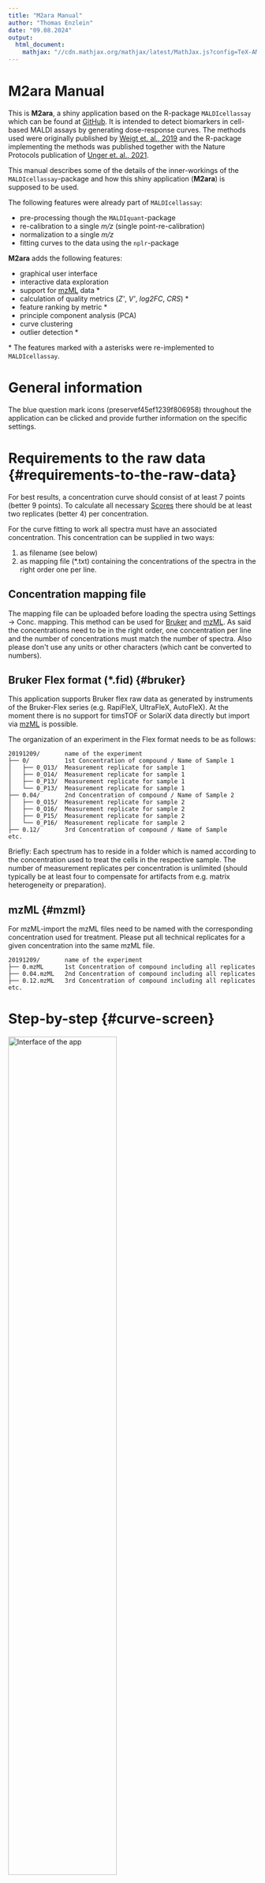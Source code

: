 ```yaml
---
title: "M2ara Manual"
author: "Thomas Enzlein"
date: "09.08.2024"
output:
  html_document:
    mathjax: "//cdn.mathjax.org/mathjax/latest/MathJax.js?config=TeX-AMS-MML_HTMLorMML"
---
```




# M2ara Manual

This is **M2ara**, a shiny application based on the R-package `MALDIcellassay` which can be found at [GitHub](https://github.com/CeMOS-Mannheim/MALDIcellassay). It is intended to detect biomarkers in cell-based MALDI assays by generating dose-response curves. The methods used were originally published by [Weigt et. al., 2019](https://www.sciencedirect.com/science/article/pii/S2451945619302053?via%3Dihub) and the R-package implementing the methods was published together with the Nature Protocols publication of [Unger et. al., 2021](https://www.nature.com/articles/s41596-021-00624-z).

This manual describes some of the details of the inner-workings of the `MALDIcellassay`-package and how this shiny application (**M2ara**) is supposed to be used.

The following features were already part of `MALDIcellassay`:

-   pre-processing though the `MALDIquant`-package
-   re-calibration to a single *m/z* (single point-re-calibration)
-   normalization to a single *m/z*
-   fitting curves to the data using the `nplr`-package

**M2ara** adds the following features:

-   graphical user interface
-   interactive data exploration
-   support for [mzML](#mzml) data \*
-   calculation of quality metrics (*Z'*, *V'*, *log2FC*, *CRS*) \*
-   feature ranking by metric \*
-   principle component analysis (PCA)
-   curve clustering
-   outlier detection \*

\* The features marked with a asterisks were re-implemented to `MALDIcellassay`.

# General information

The blue question mark icons (preservef45ef1239f806958) throughout the application can be clicked and provide further information on the specific settings.

# Requirements to the raw data {#requirements-to-the-raw-data}

For best results, a concentration curve should consist of at least 7 points (better 9 points).
To calculate all necessary [Scores](#scores) there should be at least two replicates (better 4) per concentration.

For the curve fitting to work all spectra must have an associated concentration. This concentration can be supplied in two ways: 
1. as filename (see below) 
2. as mapping file (\*.txt) containing the concentrations of the spectra in the right order one per line.

## Concentration mapping file 
The mapping file can be uploaded before loading the spectra using Settings -\> Conc. mapping. This method can be used for [Bruker](#bruker) and [mzML](#mzml). As said the concentrations need to be in the right order, one concentration per line and the number of concentrations must match the number of spectra. Also please don't use any units or other characters (which cant be converted to numbers).

## Bruker Flex format (\*.fid) {#bruker}

This application supports Bruker flex raw data as generated by instruments of the Bruker-Flex series (e.g. RapiFleX, UltraFleX, AutoFleX). At the moment there is no support for timsTOF or SolariX data directly but import via [mzML](#mzml) is possible.

The organization of an experiment in the Flex format needs to be as follows:

```         
20191209/       name of the experiment
├── 0/          1st Concentration of compound / Name of Sample 1
│   ├── 0_O13/  Measurement replicate for sample 1
│   ├── 0_O14/  Measurement replicate for sample 1
│   ├── 0_P13/  Measurement replicate for sample 1
│   └── 0_P13/  Measurement replicate for sample 1
├── 0.04/       2nd Concentration of compound / Name of Sample 2
│   ├── 0_O15/  Measurement replicate for sample 2
│   ├── 0_O16/  Measurement replicate for sample 2
│   ├── 0_P15/  Measurement replicate for sample 2
│   └── 0_P16/  Measurement replicate for sample 2
├── 0.12/       3rd Concentration of compound / Name of Sample 
etc.
```

Briefly: Each spectrum has to reside in a folder which is named according to the concentration used to treat the cells in the respective sample. The number of measurement replicates per concentration is unlimited (should typically be at least four to compensate for artifacts from e.g. matrix heterogeneity or preparation).

## mzML {#mzml}

For mzML-import the mzML files need to be named with the corresponding concentration used for treatment. Please put all technical replicates for a given concentration into the same mzML file.

```         
20191209/       name of the experiment
├── 0.mzML      1st Concentration of compound including all replicates
├── 0.04.mzML   2nd Concentration of compound including all replicates
├── 0.12.mzML   3rd Concentration of compound including all replicates
etc.
```

# Step-by-step {#curve-screen}

<div class="figure">
<img src="figures/interface.png" alt="Interface of the app" width="66%" />
<p class="caption">Interface of the app</p>
</div>

1.  Click on the **Select folder**-button (1, see figure above) and select a folder containing your experiment (see [Requirements to the raw data](#requirements-to-the-raw-data)). The following dialog is displayed:\
    <img src="figures/selectFolder.png" width="431" />

2.  Click on the **Load spectra**-button (1) to import your spectra. Depending on the size of the experiment, loading takes 30s - 3 minutes.

3.  You may now change any of the settings in the sidebar (2). Once your are satisfied click the **Process spectra**-button on the bottom of the sidebar.

4.  Analyze your data by clicking on entries in the table on bottom left (3). The plots for the curve and the peaks will change accordingly (4). You may want to display error bars or use the slider to change the displayed *m/z*-range (aka zoom) in the plot displaying the peaks. Note, you do not need to re-upload your data if you want to play with the settings. Just click the **Process spectra**-button again to re-do the calculations and after a short time your results will be updated.

5.  If you want to save the curve fit and peak profile of a given *m/z*-value you can click the download button below the peak table to save your results as \*.csv.

# Analysis pipeline

The analysis pipeline consist of the following steps (see figure below for a graphical overview):

1.  The folder of the experiment is selected (see [Requirements to the raw data](#requirements-to-the-raw-data))
2.  The data is loaded. Note, all steps after step 2 will use the data currently loaded. This means that there is no need to re-load the data if any changes are made to the settings.
3.  `Preprocessing` is applied to the raw data. This includes (in this order) `Smoothing` using "Savitzky Golay" method, `Baseline` substraction using "Top Hat" method, `Square-root transformation` of the intensity, `Detect peaks` of raw (single) spectra.
4.  The peaks are used to do the (single-point) `recalibration` on the single (continuous) spectra additionally the peaks are also recalibrated themselfs.
5.  The recalibrated single peaks are used to determine the normalization factor (does only apply for the `mz` normalization method). The `normalization` is applied to the single (continuous) spectra.
6.  The single peaks are used to do the alignment of the single (continuous) spectra.
7.  `Average spectra`: The single (continuous) spectra are used for averaging the measurement replicates for each concentration.
8.  `Detect peaks` of average spectra.
9.  `Intensity matrix`: The peaks of the average spectra are transformed into a matrix with columns representing *m/z* values and rows representing concentrations whereas cells contain the respective intensity.
10. `Varience filtering` is applied.
11. `Curve fitting` is performed.
12. `Quality metrics` are calculated (*V'*, *Z'*, *SSMD*, *Log2FC*, *CRS*).
13. The peaks can be selected in the `Peak table`.
14. The respective dose-response curve as well as the peak profile is visualized and might be saved.

<div class="figure">
<img src="figures/pipeline.png" alt="Schematic outline of the analysis workflow" width="66%" />
<p class="caption">Schematic outline of the analysis workflow</p>
</div>

# Individual screens

## Main Tab

### Curve subtab

The main [Curve](#curve-screen) screen is intended for a univariate analysis in a peak-by-peak manner.

On the upper right fitted curves and individual data points are shown (error bars showing the standard deviation or standard error of the mean can be displayed using the drop down menu). This plot can be used to judge the goodness of fit and the general curve shape manually.

The upper left show's a zoom-in to the corresponding individual peaks. The level of zoom can be adjusted to either display details of the peaks or investigate the surroundings of a single e.g. to judge if it is part of a isotopic envelope.

Below the two plots the peak table is shown. Here all found signals as well as all metrics are displayed. The two upper plots will change if a signal is selected.

#### Scores

**M²ara** comes with a variety of helpful scores/metrics that are meant to help judging the quality of response curves.

##### Modified Z':

In pharmaceutical industry and research, the quality of a bioassay is assessed by common metrics that rely on a negative and positive control [Zhang et al., 1999](https://pubmed.ncbi.nlm.nih.gov/10838414/), [Iversen et al., 2006](https://doi.org/10.1177/1087057105285610), [Ravkin et al., 2004](http://www.ravkin.net/articles/5322-7.pdf) . However, in order to be able to explore unknown cellular drug effects in whole-cell MALDI MS bioassays and to classify m/z features as either up-, down- or non-regulated, characteristic measures need to be deduced from the concentration response data directly. First, to assess the variability within the assay data relative to the effective window size, a modified form of the *Z’* factor [Zhang et al., 1999](https://pubmed.ncbi.nlm.nih.gov/10838414/), defined by 

$$
Z'_{mod.} = 1-\frac{3*(\sigma_u+\sigma_l)}{|\mu_u-\mu_l|}
$$ 

is implemented into **M²ara**. The modified *Z'* score helps to make a judgment about the distance of the means ( $\mu$ , more is better) and standard deviation ( $\sigma$ , less is better) of the upper ( $_u$ ) and lower ( $_l$ ) end of the curve.

##### Modified V':

The modified *V'* [Ravkin et al., 2004](http://www.ravkin.net/articles/5322-7.pdf) is introduced to assess the root-mean-square deviation of the response data relative to the log-logistic model fit, determined by 

$$
V'_{mod.}=1-6*\frac{\sigma_f}{|a_u-a_l|} 
$$ 

with 

$$
\sigma_f=\sqrt{\frac{1}{N}\sum(f_{exp}-f)^2}
$$

where $\sigma_f$ is the standard deviation of the residuals of the 4-parameter non-linear regression model *f* calculated from the experimental (exp) data and the model. Hereby, the modified *V'* factor reflects the goodness of the fit and thus the variance within all data points described by the model.
In short: *V'* focuses more on the goodness of fit of the curve to the data points.

##### Log2-Fold-Change

The $Log_2FC$ denotes the magnitude i.e. effect size of a response. It is defined as:

$$
Log_2 FC =log_2\frac{a_u}{a_l}
$$

where $a_u$ and $a_l$ the upper and lower asymptotes.
In short: The $Log_2FC$ gives the raw (no variation of data points considered) difference between the upper and lower part of the curve.

##### SSMD

The Strictly Standardized Mean Difference (*SSMD*), is implemented [Bray and Carpenter 2004](https://pubmed.ncbi.nlm.nih.gov/23469374/); [Zhang et al., 2007](https://doi.org/10.1016/j.ygeno.2006.12.014), with:

$$
SSMD = \frac{|\mu_l-\mu_u|}{\sqrt{\sigma^2_u+\sigma^2_l}}
$$

In short: The *SSMD* gives the difference between the upper and lower part of the curves in units of standard deviation. Or in other words, it gives a weigthed differences.

##### Curve-repsonse-score (CRS)

$$CRS=
\begin{cases}
\frac{fcScore+vScore+zScore}{3}*100,\\
0 \quad for \quad Z'_{mod.}<-0.5 \quad or \quad V'_{mod.}<-0.5
\end{cases}$$

with

$$fcScore=
\begin{cases}
1 \quad for \quad |log_2FC| > log_2FC_{max}\\
\frac{|log_2FC|}{log_2FC}
\end{cases}$$

and

$$vScore=V'_{mod.}$$

and

$$zScore=
\begin{cases}
1 \quad for \quad Z'_{mod.}>0.5\\
\frac{Z'_{mod.}}{0.5} \quad for \quad 0.5 > Z'_{mod.}>-0.5
\end{cases}$$

The *CRS* combines three measures used to describe the quality of a response curve, the effect size defined as $Log_2FC$ and incorporated in the fcScore, the $V'_{mod.}$ factor being equal to the vScore and the $Z'_{mod.}$ factor used in the definition of the zScore. In the fcScore, the $Log_2FC$ is normalized by and thresholded at $Log_2FC_{max}=2.59$ . The factor is chosen to not overrate features that exhibit substantial changes. The restriction of the $Z'_{mod.}$ factor to the zScore is made due to the common interpretation of the *Z’* factor (Zhang, Chung and Oldenburg 1999). For $Z'_{mod.}>0.5$ a bioassay is said to be excellent, since for $\sigma_l=\sigma_u$ a value of 0.5 is equivalent to a separation of 12 standard deviations between $\mu_u$ and $\mu_l$ . Accordingly, a value of -0.5 is equivalent to a separation of 3 standard deviations between  $\mu_u$ and $\mu_l$ for $\sigma_l=\sigma_u$ . The rather moderate lower threshold is in particular of importance for MALDI MS-based bioassay exhibiting a relatively high variance in the data. 

### Metrics subtab

The metrics screen enables to visualize different metrics (*Z'*, *V'*, *SSMD*, *logFC*, *CRS* as well as pEC50, etc.) as a function of **m/z**. The direction of the peaks (up or down) highlights the direction of regulation (if the intensity of the signal increases or decreases with the concentration). It is therefor useful to get a fast overview of the whole data set. The different metrics concentrate on different aspects of the quality of the curve.

## QC tab

The top part of the OC tab focuses on the (potential) peak used for re-calibration and enables the user to inspect the alignment of the (average) spectra per concentration.

The lower left part shows different metrics (both assay quality metrics like *Z'*, *V'*, *CRS* and MALDI parameters like total ion current as well as re-calibration shifts and PCA loadings) per spot in a target plate view. **This functionality is currently only featured for Bruker raw data. And wont be visible with the `mzML` input file format selected.**

The lower right shows processing (and in case of Bruker data also some measurement meta data) as a summary.

<div class="figure">
<img src="figures/qc.png" alt="Example of QC-tab" width="66%" />
<p class="caption">Example of QC-tab</p>
</div>

## PCA tab

A PCA (Principle component analysis) enables a multivariate view to the data by dimensional reduction. Although, on its own its hard to identify biomarkers/regulated signals with it, the PCA is highly useful to judge the general concentration-dependent differences introduced by the treatment. A high separation of the different concentrations shows that some multivariate effects are in place were-as a low separation hints at either low effects overall or effects that are unique to some single (and most likely rather small) peaks. This is why the PCA can be a nice addition to the univariate analysis featured on the [Curves](#curve-screen)-screen The PCA can be generated by clicking on the `Perform PCA`-Button.

<div class="figure">
<img src="figures/pca_scores.png" alt="PCA scores plot" width="66%" />
<p class="caption">PCA scores plot</p>
</div>

The drop down menu's adjust the PC (Principle component) shown on the x- and y-axis. The sliders adjust the L1 (Lasso) and L2 (Ridge) penalty. A high L1 penalty will lead to a sparse (low amount of non-zero loading's) representations of the data, making it easier to identify factors (signals) that influence the separation shown in the scores plot. If the L1 penalty is set to 0 a normal (dense) PCA will be generated.

The loading's can used to identify peaks that have a high influence to the scores of the PCA.

<div class="figure">
<img src="figures/pca_loadings.png" alt="PCA loadings plot" width="66%" />
<p class="caption">PCA loadings plot</p>
</div>

Using the `Summarise loadings`-button either the summarized (see figure above) or full (in a loadings vs **m/z** spectrum) loading's can be visualized. Using the `Send to peak table`-button the numeric loading's can be send to the peak table on the [Curve](#curve-screen)-screen to investigate easily if the overlap with univariate signals of interest (high scores in *Z'*, *V'* or *CRS*) or if the represent a separate regulation cause by many smaller changes not strong enough to lead to high scores on their own.

## Cluster tab

The cluster tab enables to cluster curves based on their shape to enable to detect signals of interest that follow a similar direction as one (or many) target signals.

<div class="figure">
<img src="figures/clustering_curves.png" alt="Curve clustering" width="66%" />
<p class="caption">Curve clustering</p>
</div>

On the right the individual (black) curves for all signals are shown together with their average curves trajectory (colored). The left plot shows all trajectories in direct comparison.

Using the slider the user needs to adjust the number of clusters to a reasonable value. The clustering metrics shown below can help but in the end non of these metrics is perfect and the clustering might work better for some data sets then for other. It is intended not as an analytic tool but rather as a helper to find curves with similar trajectories (e.g. identify all signals were the intensity goes up or down with increasing concentration). So the number of clusters should be selected in a way that the average trajectories line up as good as possible with the individual curves.

<div class="figure">
<img src="figures/clustering_metrics.png" alt="Clustering metrics" width="66%" />
<p class="caption">Clustering metrics</p>
</div>

## Settings tab

<div class="figure">
<img src="figures/settings.png" alt="Settings tab" width="33%" />
<p class="caption">Settings tab</p>
</div>

The `File format`-menu can be used to select between Bruker raw data of mzML format (see [Requirements to the raw data](#requirements-to-the-raw-data)).

The `Conc. mapping` upload button enables the upload of a mapping file containing one concentration for each spectrum. It needs to be in the \*.txt-format and needs to contain one concentration (dont include units!) per line, one for each spectrum. The file needs to be uploaded before the spectra are loaded using the button on the sidebar if the mapping should be used.

The `Peak window size` and `Peak method` setting enables to change the peak detection. Usually a `Peak window size` of 20 and the *SuperSmoother* method should lead to good results. Sometimes, especially if a small peak is close to a large one, this small peak might not be detected. In this cases the `Peak window size` can be decreased or if this is still not enough the *MAD* peak detection method can be chosen. Please note that both will lead to much more signals being considered as valid peaks, so it makes sense to increase SNR at the same time.

The `Exclude empty spectra` setting will exclude spectra that don't contain any signals.

### Saving processing parameters

To save results for a later usage the app includes the option to save all relevant processing parameters. This can be done by clicking: `Settings` -\> `Save settings`. If also the path to the data should be saved this needs to be after setting the directory but before loading the spectra.

A file called `settings.csv` is saved in the working directory containing all parameters.

If such a file is found at the start-up of the app, the parameters will be loaded as defaults.

As processing is typically fast, this is a more efficient (time & disk-space) process then to save the complete app-state including spectra and calculated values.

## Save fitting parameters

The curve fitting in the app is internally performed by the [nplr-package](https://github.com/fredcommo/nplr) that used the Richardson Formula for Logistic regression:

$$
y=\frac{B+(T-B)}{(1+10^{scal*(xmid-x)})^s}
$$

The parameters used for each single *m/z* can be downloaded from the app under `Settings` -\> `Save fitting param.`.
